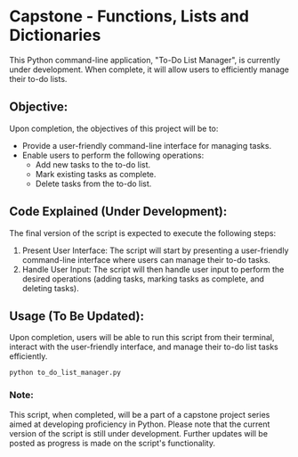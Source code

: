 # Capstone - Functions, Lists and Dictionaries

This Python command-line application, "To-Do List Manager", is currently under development. When complete, it will allow users to efficiently manage their to-do lists.

## Objective:

Upon completion, the objectives of this project will be to:

- Provide a user-friendly command-line interface for managing tasks.
- Enable users to perform the following operations:
    - Add new tasks to the to-do list.
    - Mark existing tasks as complete.
    - Delete tasks from the to-do list.

## Code Explained (Under Development):

The final version of the script is expected to execute the following steps:

1. Present User Interface: The script will start by presenting a user-friendly command-line interface where users can manage their to-do tasks.
1. Handle User Input: The script will then handle user input to perform the desired operations (adding tasks, marking tasks as complete, and deleting tasks).

## Usage (To Be Updated):

Upon completion, users will be able to run this script from their terminal, interact with the user-friendly interface, and manage their to-do list tasks efficiently.

```
python to_do_list_manager.py
```

### Note:

This script, when completed, will be a part of a capstone project series aimed at developing proficiency in Python. Please note that the current version of the script is still under development. Further updates will be posted as progress is made on the script's functionality.